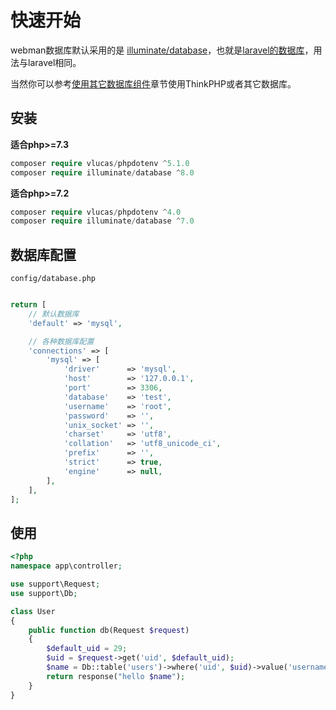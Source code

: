 # 快速开始

webman数据库默认采用的是 [illuminate/database](https://github.com/illuminate/database)，也就是[laravel的数据库](https://learnku.com/docs/laravel/8.x/database/9400)，用法与laravel相同。

当然你可以参考[使用其它数据库组件](/db/others)章节使用ThinkPHP或者其它数据库。

## 安装

**适合php>=7.3**
```php
composer require vlucas/phpdotenv ^5.1.0
composer require illuminate/database ^8.0
```

**适合php>=7.2**
```php
composer require vlucas/phpdotenv ^4.0
composer require illuminate/database ^7.0
```

## 数据库配置
`config/database.php`
```php

return [
    // 默认数据库
    'default' => 'mysql',

    // 各种数据库配置
    'connections' => [
        'mysql' => [
            'driver'      => 'mysql',
            'host'        => '127.0.0.1',
            'port'        => 3306,
            'database'    => 'test',
            'username'    => 'root',
            'password'    => '',
            'unix_socket' => '',
            'charset'     => 'utf8',
            'collation'   => 'utf8_unicode_ci',
            'prefix'      => '',
            'strict'      => true,
            'engine'      => null,
        ],
    ],
];
```


## 使用
```php
<?php
namespace app\controller;

use support\Request;
use support\Db;

class User
{
    public function db(Request $request)
    {
        $default_uid = 29;
        $uid = $request->get('uid', $default_uid);
        $name = Db::table('users')->where('uid', $uid)->value('username');
        return response("hello $name");
    }
}
```
